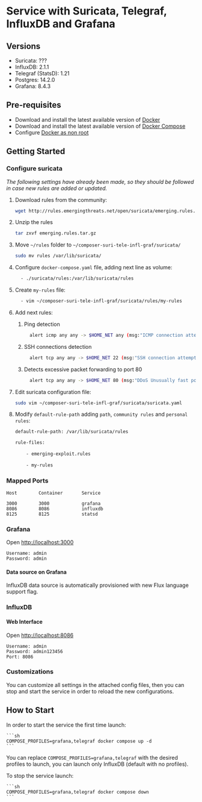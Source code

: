 # Service with Suricata, Telegraf, InfluxDB and Grafana

## Versions

* Suricata:          ???
* InfluxDB:          2.1.1
* Telegraf (StatsD): 1.21
* Postgres:          14.2.0
* Grafana:           8.4.3

## Pre-requisites
- Download and install the latest available version of [Docker](https://docs.docker.com/engine/install/ubuntu/)
- Download and install the latest available version of [Docker Compose](https://docs.docker.com/compose/install/)
- Configure [Docker as non root](https://docs.docker.com/engine/install/linux-postinstall/)

## Getting Started

### Configure suricata

*The following settings have already been made, so they should be followed in case new rules are added or updated.*

1. Download rules from the community:

    ```bash
    wget http://rules.emergingthreats.net/open/suricata/emerging.rules.tar.gz
    ```

2. Unzip the rules

    ```bash
    tar zxvf emerging.rules.tar.gz
    ```

3. Move `~/rules` folder to `~/composer-suri-tele-infl-graf/suricata/`

    ```bash
    sudo mv rules /var/lib/suricata/
    ```

4. Configure `docker-compose.yaml` file, adding next line as volume:

    ```bash
      - ./suricata/rules:/var/lib/suricata/rules
    ```

5. Create `my-rules` file:

    ```bash
      - vim ~/composer-suri-tele-infl-graf/suricata/rules/my-rules
    ```

6. Add next rules:

    1. Ping detection
    
        ```bash
          alert icmp any any -> $HOME_NET any (msg:"ICMP connection attempt"; sid:1000002; rev:1;)
        ```

    2. SSH connections detection
    
        ```bash
          alert tcp any any -> $HOME_NET 22 (msg:"SSH connection attempt"; sid:1000003; rev:1;)
        ```

    3. Detects excessive packet forwarding to port 80 
    
        ```bash
          alert tcp any any -> $HOME_NET 80 (msg:"DDoS Unusually fast port 80 SYN packets outbound, Potential DDoS"; flags: S,12; threshold: type both, track by_dst, count 500, seconds 5; classtype:misc-activity; sid:6;)
        ```

7. Edit suricata configuration file:

    ```bash
    sudo vim ~/composer-suri-tele-infl-graf/suricata/suricata.yaml
    ```

8. Modify `default-rule-path` adding `path`, `community rules` and `personal rules`:

    ```bash
    default-rule-path: /var/lib/suricata/rules

    rule-files:
  
        - emerging-exploit.rules
  
        - my-rules
    ```

### Mapped Ports

```
Host		Container		Service

3000		3000			grafana
8086		8086		  	influxdb
8125		8125			statsd
```

### Grafana

Open <http://localhost:3000>

```
Username: admin
Password: admin
```

#### Data source on Grafana

InfluxDB data source is automatically provisioned with new Flux language support flag.

### InfluxDB

#### Web Interface

Open <http://localhost:8086>

```
Username: admin
Password: admin123456
Port: 8086
```

### Customizations

You can customize all settings in the attached config files, then you can stop and start the service in order to reload the new configurations.

## How to Start

In order to start the service the first time launch:

    ```sh
    COMPOSE_PROFILES=grafana,telegraf docker compose up -d
    ```

You can replace `COMPOSE_PROFILES=grafana,telegraf` with the desired profiles to launch, you can launch only InfluxDB (default with no profiles).

To stop the service launch:

    ```sh
    COMPOSE_PROFILES=grafana,telegraf docker compose down
    ```
